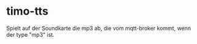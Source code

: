 # timo-tts

Spielt auf der Soundkarte die mp3 ab, die vom mqtt-broker kommt, wenn der type "mp3" ist.